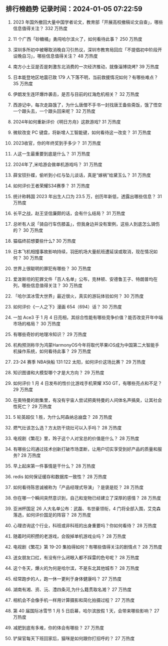 
## 排行榜趋势 记录时间：2024-01-05 07:22:59
  
  1. 2023 年国外撤回大量中国学者论文，教育部「开展高校撤稿论文自查」，哪些信息值得关注？ 332 万热度
    
  2. 11 个广西「砂糖橘」勇闯哈尔滨火了，如何看待此事？ 250 万热度
    
  3. 深圳多所初中被曝取消晚自习引热议，深圳市教育局回应「不提倡初中阶段开设晚自习」，哪些信息值得关注？ 48 万热度
    
  4. 南方小土豆是否是刺激东北消费的一次经济推动，就像淄博烧烤? 39 万热度
    
  5. 日本能登地区地震已致 179 人下落不明，当前救援情况如何？有哪些难点？ 35 万热度
    
  6. 伊朗发生连环爆炸袭击，是否与目前的红海危机相关？ 32 万热度
    
  7. 西游记中，每次走路饿了，为什么唐僧不手书一封找唐王备些斋饭，饿了悟空一个跟头去，一个跟头回来呢？ 32 万热度
    
  8. 2024年如何重新评价《明日方舟》这款游戏? 31 万热度
    
  9. 微软改变 PC 键盘，将新增人工智能键，如何看待这一改变？ 31 万热度
    
  10. 2023收官，你的年终奖到手多少？ 31 万热度
    
  11. 人这一生最重要到底是什么？ 31 万热度
    
  12. 2024年了,米哈游会做单机游戏吗？ 31 万热度
    
  13. 薛宝钗扑蝶，偷听到小红与坠儿谈话，真是“嫁祸”给黛玉么？ 31 万热度
    
  14. 如何评价王者荣耀S34赛季？ 31 万热度
    
  15. 统计称韩国 2023 年出生人口为 23.5 万，创历年新低，透露出哪些信息？ 31 万热度
    
  16. 长平之战，赵王坚信廉颇的话，会有什么结局？ 31 万热度
    
  17. 总听有人说「骑自行车伤膝盖」，但我身边并没有案例，这些人到底怎么骑伤的？ 30 万热度
    
  18. 猫临终前想要些什么? 30 万热度
    
  19. 日本飞机相撞事故影响持续，羽田机场大量航班遭延误或取消，现在情况如何？ 30 万热度
    
  20. 世界上很聪明的罪犯有哪些？ 30 万热度
    
  21. 爱泼斯坦的犯罪文件「百人名单」公布，克林顿、安德鲁王子、特朗普均在列，哪些信息值得关注？ 30 万热度
    
  22. 「哈尔滨冰雪大世界」最近很火，真实的游玩体验如何？ 30 万热度
    
  23. 如何评价《一人之下》漫画 654（694）话？ 30 万热度
    
  24. 一加 Ace3 于 1 月 4 日亮相，其综合性能有哪些竞争价值？能否改变开年中端市场的格局？ 30 万热度
    
  25. 有哪些奇妙的地理冷知识？ 29 万热度
    
  26. 机构预测称华为鸿蒙HarmonyOS今年将取代苹果iOS成为中国第二大智能手机操作系统，如何看待此事？ 29 万热度
    
  27. 23-24 赛季 NBA快船 131:122 太阳，如何评价这场比赛？ 29 万热度
    
  28. 知识图谱和大模型哪个才是大方向？ 29 万热度
    
  29. 如何评价 1 月 4 日发布的性价比游戏手机荣耀 X50 GT，有哪些亮点和不足？ 29 万热度
    
  30. 在奥特曼的剧集里，有没有宇宙人尝试把奥特曼的人间体名声搞臭，让其社会性死亡？ 29 万热度
    
  31. 5 轮英超仅 1 胜，为什么阿森纳总崩盘？ 28 万热度
    
  32. 燃气灶该怎么选？方太防干烧灶可以入手吗？ 28 万热度
    
  33. 电视剧《繁花》里，玲子这个人对宝总的价值是什么？ 28 万热度
    
  34. 有哪些公司通过技术创新打破市场垄断，让用户切实享受到好产品的质量和服务? 28 万热度
    
  35. 早上起床第一件事情是干什么？ 28 万热度
    
  36. redis 如何保证缓存和数据库一致性？ 28 万热度
    
  37. 如何看待陈思诚被称为「产品经理式导演」？是褒是贬？ 28 万热度
    
  38. 你在哪一个瞬间突然意识到，自己和宠物已经建立了深厚的感情？ 28 万热度
    
  39. 亚洲杯国足 26 人大名单公布：武磊、韦世豪领衔，4 门将全部入围，艾克森落选，如何评价国足的阵容？ 28 万热度
    
  40. 心理咨询这个行业，科班或非科班的出身重要吗？你如何看待？ 28 万热度
    
  41. 随着时间积攒的老游戏，会毁掉单机游戏业吗？ 28 万热度
    
  42. 电视剧《繁花》第 19-20 集拍得如何？有哪些值得关注的剧情点？ 28 万热度
    
  43. 送女朋友口红，有没有什么闭眼入都不踩雷的色号呢？ 28 万热度
    
  44. 这个冬天，爆火的为何是哈尔滨，不是东北其他城市？ 28 万热度
    
  45. 经常跑步的人，跑一休一更利于身体健康吗？ 27 万热度
    
  46. 湖南有湘、资、沅、澧四条河,为什么籍贯取名湘？ 27 万热度
    
  47. 相机会不会像手机一样用计算摄影和简化拍摄过程？ 27 万热度
    
  48. 第 40 届国际冰雪节 1 月 5 日启幕，哈尔滨放假 1 天，会带来哪些影响？ 27 万热度
    
  49. 减肥到底有多难，你的体会有哪些？ 27 万热度
    
  50. 铲屎官每天下班回家后，猫咪是如何跟你打招呼的？ 27 万热度
    